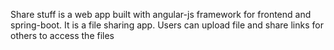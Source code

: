 Share stuff is a web app built with angular-js framework for frontend and spring-boot. It is a file sharing app. Users can upload file and
share links for others to access the files

